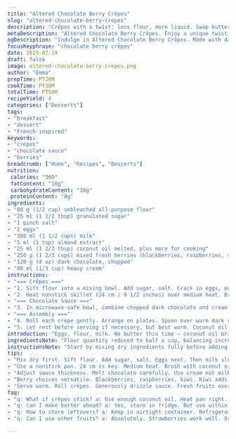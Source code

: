 ```yaml
---
title: "Altered Chocolate Berry Crêpes"
slug: "altered-chocolate-berry-crepes"
description: "Crêpes with a twist: less flour, more liquid. Swap butter for coconut oil, vanilla for almond extract, milk chocolate for dark. Blueberries and raspberries swap harmoniously with blackberries and sliced kiwi. Batter rests briefly for 15 minutes. Cook thin, quick: about a minute per side. Warm sauce made with dark chocolate melted with cream instead of milk, slightly thicker. Serve rolled crêpes smothered in sauce, crowned with fresh fruit. Balanced sweet and tangy, with texture contrast."
metaDescription: "Altered Chocolate Berry Crêpes. Enjoy a unique twist with less flour, coconut oil, almond extract, and dark chocolate. Perfect for brunch or dessert."
ogDescription: "Indulge in Altered Chocolate Berry Crêpes. Made with dark chocolate, coconut oil, and fresh fruits. A delightful twist on a classic recipe."
focusKeyphrase: "chocolate berry crêpes"
date: 2025-07-19
draft: false
image: altered-chocolate-berry-crepes.png
author: "Emma"
prepTime: PT20M
cookTime: PT30M
totalTime: PT50M
recipeYield: 4
categories: ["Desserts"]
tags:
- "breakfast"
- "dessert"
- "French-inspired"
keywords:
- "crepes"
- "chocolate sauce"
- "berries"
breadcrumb: ["Home", "Recipes", "Desserts"]
nutrition: 
 calories: "360"
 fatContent: "18g"
 carbohydrateContent: "38g"
 proteinContent: "8g"
ingredients:
- "80 g (1/2 cup) unbleached all-purpose flour"
- "25 ml (1 1/2 tbsp) granulated sugar"
- "1 pinch salt"
- "2 eggs"
- "380 ml (1 1/2 cups) milk"
- "5 ml (1 tsp) almond extract"
- "25 ml (1 2/3 tbsp) coconut oil melted, plus more for cooking"
- "250 g (1 2/3 cups) mixed fresh berries (blackberries, raspberries, sliced kiwi)"
- "120 g (4 oz) dark chocolate, chopped"
- "80 ml (1/3 cup) heavy cream"
instructions:
- "=== Crêpes ==="
- "1. Sift flour into a mixing bowl. Add sugar, salt. Crack in eggs, pour 90 ml (3/8 cup) of milk, then almond extract. Whisk to combine into a lumpy paste. Slowly add remaining milk while stirring. Blend melted coconut oil last. Batter should be smooth but slightly airy. Let sit 15 minutes—resting helps hydration."
- "2. Heat nonstick skillet (24 cm / 9 1/2 inches) over medium heat. Brush lightly with coconut oil. Pour 60 ml (1/4 cup) batter into center. Tilt skillet in circles to spread thin. Edges lift when set and turning golden, about 50 seconds. Flip carefully. Cook another 30 seconds. Remove to plate. Cover loosely with foil to retain warmth and moisture. Repeat till batter gone."
- "=== Chocolate Sauce ==="
- "3. In microwave-safe bowl, combine chopped dark chocolate and cream. Heat in short bursts (20 seconds), stirring often, until melted and creamy. If too thick, add a splash cream, whisk to combine. Sauce thicker and more intense than milk chocolate version."
- "=== Assembly ==="
- "4. Roll each crêpe gently. Arrange on plates. Spoon over warm dark chocolate sauce generously. Scatter mixed berries and kiwi slices on top. Eat immediately. Sauce seeps into crepe folds; berries add tart freshness and vibrant texture."
- "5. Let rest before serving if necessary, but best warm. Coconut oil gives subtle tropical note replacing butter’s richness, almond extract shifts vanilla undertone. Dark chocolate deepens sauce flavor. Kiwi adds unexpected color and zing."
introduction: "Eggs, flour, milk. No butter this time — coconut oil brings a different shade. Vanilla replaced by almond extract, subtle but something else. Crêpes thin, almost translucent. Batter rests just enough, fifteen minutes is key—not long, but important. Chocolate sauce melted dark chocolate plus heavy cream; richer, denser, not runny like milk chocolate and milk. Fruit bright, mixed: blackberries, raspberries, kiwi. Kiwi with texture, tart, surprising in flavor and color. Roll crêpes carefully, fold like fragile scarves, layer sauce over. Cool contrasts in the softness and crunch. Serve quickly before it all settles. Breakfast or brunch, but altered. Familiar yet not the same. Less sugar too, less flour. More liquid. The pans hot. This is a dance in making. Crisp edges with tender middle. Chocolate thick and glossy, berries burst with freshness. The kitchen smells of toasted coconut and almond, bittersweet chocolate. Almost dessert, almost everyday. Ready?"
ingredientsNote: "Flour quantity reduced to half a cup, balancing increased milk for thinner batter, making crêpes lighter. Coconut oil replaces butter, melting easily with subtle nutty aroma. Almond extract swaps vanilla, lending a delicate fragrance that pairs well with coconut notes. Dark chocolate adds deeper flavor complexity, richer body in sauce; cream used instead of milk thickens sauce, enhancing mouthfeel. Fruit choices focus on blackberries and raspberries, with kiwi slices adding acidity and texture contrast. Sugar slightly lowered, allowing natural fruit sweetness to show through. Technique-wise, allow batter to rest for 15 minutes; this helps gluten soften and hydration complete resulting in tender crêpes."
instructionsNote: "Start by mixing dry ingredients fully before adding any wet elements to avoid lumps. Incorporate eggs and 90 ml milk first, whisking to paste before gradually adding remaining milk. Blend in melted coconut oil last to preserve its flavor. Rest batter for 15 minutes at room temperature. Use a nonstick pan, 24 cm diameter, medium heat, brushing with coconut oil before each crêpe for even cooking and non-stick. Pour 60 ml per crêpe, tilt pan swiftly to spread thin. Cook about 50 seconds until edges lift and color forms, then flip and cook 30 seconds more. Remove and keep warm under foil. For sauce, melt chopped dark chocolate with cream in short microwave bursts, stirring often to prevent seizing or overheating. Sauce thicker than milk-based, adjust cream to smoothness. Serve crêpes rolled, cover generously with warm sauce, garnish with fresh mixed berries and kiwi slices. Serve immediately for contrasts of temperature and texture."
tips:
- "Mix dry first. Sift flour. Add sugar, salt. Eggs next. Then milk slowly. This prevents lumps. Gradually stir to combine until smooth. Rest 15 minutes."
- "Use a nonstick pan. 24 cm is key. Medium heat. Brush with coconut oil. Pour 60 ml batter. Tilt to spread thin. Edges lift when ready. Flip carefully."
- "Adjust sauce thickness. Melt chocolate carefully. Use cream not milk. Microwave bursts work best. Stir often to prevent burning. Add a bit of cream if too thick."
- "Berry choices versatile. Blackberries, raspberries, kiwi. Kiwi adds texture, a bit of acidity. But berries should be ripe. Burst of flavor crucial. Color matters."
- "Serve warm. Roll crêpes. Generously drizzle sauce. Fresh fruits over top. Serve right away for best taste. Keeps warm under foil if needed. Textures contrast deliciously."
faq:
- "q: What if crêpes stick? a: Use enough coconut oil. Heat pan right. Test with a drop of batter. edges should lift."
- "q: Can I make batter ahead? a: Yes, store in fridge. But use within 24 hours. Let come back to room temp before cooking."
- "q: How to store leftovers? a: Keep in airtight container. Refrigerate for up to 2 days. Reheat in skillet or microwave. Use caution."
- "q: Can I use other fruits? a: Absolutely. Strawberries work well. Or bananas if wanting sweetness. Experiment, see what you like."

---
```

